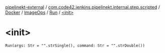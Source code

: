 [pipelinekt-external](../../../../index.md) / [com.code42.jenkins.pipelinekt.internal.step.scripted](../../../index.md) / [Docker](../../index.md) / [ImageOps](../index.md) / [Run](index.md) / [&lt;init&gt;](./-init-.md)

# &lt;init&gt;

`Run(args: Str = "".strSingle(), command: Str = "".strDouble())`
